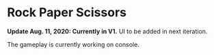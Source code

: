 <h1>Rock Paper Scissors</h1>
<p><strong>Update Aug. 11, 2020: Currently in V1.</strong> UI to be added in next iteration.</P>
<p>The gameplay is currently working on console.</p>
